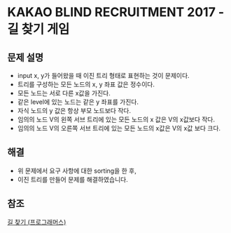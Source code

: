 # KAKAO BLIND RECRUITMENT 2017 - 길 찾기 게임

## 문제 설명
- input x, y가 들어왔을 때 이진 트리 형태로 표현하는 것이 문제이다.
- 트리를 구성하는 모든 노드의 x, y 좌표 값은 정수이다.
- 모든 노드는 서로 다른 x값을 가진다.
- 같은 level에 있는 노드는 같은 y 좌표를 가진다.
- 자식 노드의 y 값은 항상 부모 노드보다 작다.
- 임의의 노드 V의 왼쪽 서브 트리에 있는 모든 노드의 x 값은 V의 x값보다 작다.
- 임의의 노드 V의 오른쪽 서브 트리에 있는 모든 노드의 x값은 V의 x값 보다 크다.

## 해결
- 위 문제에서 요구 사항에 대한 sorting을 한 후,
- 이진 트리를 만들어 문제를 해결하였습니다.
  
## 참조
[길 찾기 (프로그래머스)](https://programmers.co.kr/learn/courses/30/lessons/42892)
